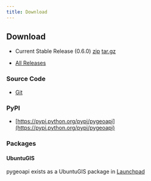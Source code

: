 ```yaml
---
title: Download
---
```


## Download

- Current Stable Release (0.6.0) [zip](https://github.com/geopython/pygeoapi/archive/0.6.0.zip) [tar.gz](https://github.com/geopython/pygeoapi/archive/0.6.0.tar.gz)

* [All Releases](https://github.com/geopython/pygeoapi/releases)

### Source Code

* [Git](https://github.com/geopython/pygeoapi)

### PyPI

* [https://pypi.python.org/pypi/pygeoapi](https://pypi.python.org/pypi/pygeoapi)

### Packages

#### UbuntuGIS

pygeoapi exists as a UbuntuGIS package in [Launchpad](https://launchpad.net/~ubuntugis/+archive/ubuntu/ubuntugis-unstable/+packages?field.name_filter=pygeoapi&field.status_filter=published&field.series_filter=)
